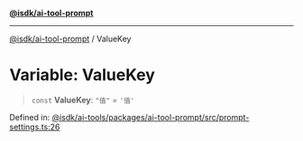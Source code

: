 [**@isdk/ai-tool-prompt**](../README.md)

***

[@isdk/ai-tool-prompt](../globals.md) / ValueKey

# Variable: ValueKey

> `const` **ValueKey**: `"值"` = `'值'`

Defined in: [@isdk/ai-tools/packages/ai-tool-prompt/src/prompt-settings.ts:26](https://github.com/isdk/ai-tool-prompt.js/blob/1daf0234c6beea84df91d95a5a6b8f901fbeace7/src/prompt-settings.ts#L26)
